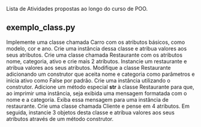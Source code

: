Lista de Atividades propostas ao longo do curso de POO.

## exemplo_class.py ##

Implemente uma classe chamada Carro com os atributos básicos, como modelo, cor e ano. 
Crie uma instância dessa classe e atribua valores aos seus atributos.
Crie uma classe chamada Restaurante com os atributos nome, categoria, ativo e crie mais 2 atributos. 
Instancie um restaurante e atribua valores aos seus atributos.
Modifique a classe Restaurante adicionando um construtor que aceita nome e categoria como parâmetros e inicia ativo como False por padrão. 
Crie uma instância utilizando o construtor.
Adicione um método especial __str__ à classe Restaurante para que, ao imprimir uma instância, seja exibida uma mensagem formatada com o nome e a categoria. 
Exiba essa mensagem para uma instância de restaurante.
Crie uma classe chamada Cliente e pense em 4 atributos. Em seguida, instancie 3 objetos desta classe e atribua valores aos seus atributos através de um método construtor.
